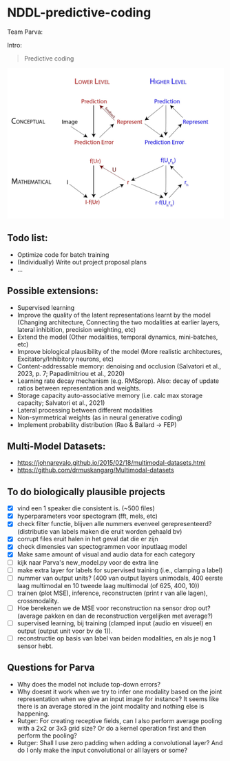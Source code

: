 # NDDL-predictive-coding
Team Parva:

Intro: 
> Predictive coding


![image info](./predcode_scheme-02.jpg)



## Todo list:
- Optimize code for batch training
- (Individually) Write out project proposal plans
- ...  

## Possible extensions:
- Supervised learning
- Improve the quality of the latent representations learnt by the model (Changing architecture, Connecting the two modalities at earlier layers, lateral inhibition, precision weighting, etc)
- Extend the model (Other modalities, temporal dynamics, mini-batches, etc)
- Improve biological plausibility of the model (More realistic architectures, Excitatory/Inhibitory neurons, etc)
- Content-addressable memory: denoising and occlusion (Salvatori et al., 2023, p. 7; Papadimitriou et al., 2020)
- Learning rate decay mechanism (e.g. RMSprop). Also: decay of update ratios between representation and weights. 
- Storage capacity auto-associative memory (i.e. calc max storage capacity; Salvatori et al., 2021)
- Lateral processing between different modalities
- Non-symmetrical weights (as in neural generative coding)
- Implement probability distribution (Rao & Ballard -> FEP)


## Multi-Model Datasets:
- https://johnarevalo.github.io/2015/02/18/multimodal-datasets.html
- https://github.com/drmuskangarg/Multimodal-datasets

## To do biologically plausible projects
- [x] vind een 1 speaker die consistent is. (~500 files)
- [x] hyperparameters voor spectogram (fft, mels, etc)
- [x] check filter functie, blijven alle nummers evenveel gerepresenteerd? (distributie van labels maken die eruit worden gehaald bv)
- [x] corrupt files eruit halen in het geval dat die er zijn
- [x] check dimensies van spectogrammen voor inputlaag model
- [x] Make same amount of visual and audio data for each category
- [ ] kijk naar Parva's new_model.py voor de extra line
- [ ] make extra layer for labels for supervised training (i.e., clamping a label)
- [ ] nummer van output units? (400 van output layers unimodals, 400 eerste laag multimodal en 10 tweede laag multimodal (of 625, 400, 10))
- [ ] trainen (plot MSE), inference, reconstructen (print r van alle lagen), crossmodality.
- [ ] Hoe berekenen we de MSE voor reconstruction na sensor drop out? (average pakken en dan de reconstruction vergelijken met average?)
- [ ] supervised learning, bij training (clamped input (audio en visueel) en output (output unit voor bv de 1)).
- [ ] reconstructie op basis van label van beiden modalities, en als je nog 1 sensor hebt.

## Questions for Parva
- Why does the model not include top-down errors?
- Why doesnt it work when we try to infer one modality based on the joint representation when we give an input image for instance? It seems like there is an average stored in the joint modality and nothing else is happening.
- Rutger: For creating receptive fields, can I also perform average pooling with a 2x2 or 3x3 grid size? Or do a kernel operation first and then perform the pooling?
- Rutger: Shall I use zero padding when adding a convolutional layer? And do I only make the input convolutional or all layers or some?
